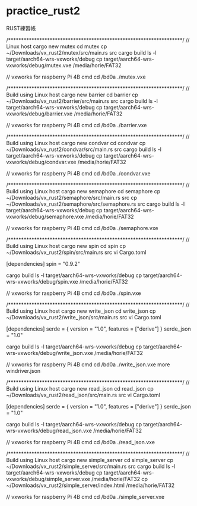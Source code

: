 # practice_rust2

RUST練習帳

/*******************************************************************/
// Linux host
cargo new mutex
cd mutex
cp ~/Downloads/vx_rust2/mutex/src/main.rs src
cargo build
ls -l target/aarch64-wrs-vxworks/debug
cp target/aarch64-wrs-vxworks/debug/mutex.vxe /media/horie/FAT32

// vxworks for raspberry Pi 4B
cmd
cd /bd0a
./mutex.vxe

/*******************************************************************/
// Build using Linux host
cargo new barrier
cd barrier
cp ~/Downloads/vx_rust2/barrier/src/main.rs src
cargo build
ls -l target/aarch64-wrs-vxworks/debug
cp target/aarch64-wrs-vxworks/debug/barrier.vxe /media/horie/FAT32

// vxworks for raspberry Pi 4B
cmd
cd /bd0a
./barrier.vxe

/*******************************************************************/
// Build using Linux host
cargo new condvar
cd condvar
cp ~/Downloads/vx_rust2/condvar/src/main.rs src
cargo build
ls -l target/aarch64-wrs-vxworks/debug
cp target/aarch64-wrs-vxworks/debug/condvar.vxe /media/horie/FAT32

// vxworks for raspberry Pi 4B
cmd
cd /bd0a
./condvar.vxe

/*******************************************************************/
// Build using Linux host
cargo new semaphore
cd semaphore
cp ~/Downloads/vx_rust2/semaphore/src/main.rs src
cp ~/Downloads/vx_rust2/semaphore/src/semaphore.rs src
cargo build
ls -l target/aarch64-wrs-vxworks/debug
cp target/aarch64-wrs-vxworks/debug/semaphore.vxe /media/horie/FAT32

// vxworks for raspberry Pi 4B
cmd
cd /bd0a
./semaphore.vxe

/*******************************************************************/
// Build using Linux host
cargo new spin
cd spin
cp ~/Downloads/vx_rust2/spin/src/main.rs src
vi Cargo.toml

[dependencies]
spin = "0.9.2"

cargo build
ls -l target/aarch64-wrs-vxworks/debug
cp target/aarch64-wrs-vxworks/debug/spin.vxe /media/horie/FAT32

// vxworks for raspberry Pi 4B
cmd
cd /bd0a
./spin.vxe

/*******************************************************************/
// Build using Linux host
cargo new write_json
cd write_json
cp ~/Downloads/vx_rust2/write_json/src/main.rs src
vi Cargo.toml

[dependencies]
serde = { version = "1.0", features = ["derive"] }
serde_json = "1.0"

cargo build
ls -l target/aarch64-wrs-vxworks/debug
cp target/aarch64-wrs-vxworks/debug/write_json.vxe /media/horie/FAT32

// vxworks for raspberry Pi 4B
cmd
cd /bd0a
./write_json.vxe
more windriver.json

/*******************************************************************/
// Build using Linux host
cargo new read_json
cd read_json
cp ~/Downloads/vx_rust2/read_json/src/main.rs src
vi Cargo.toml

[dependencies]
serde = { version = "1.0", features = ["derive"] }
serde_json = "1.0"

cargo build
ls -l target/aarch64-wrs-vxworks/debug
cp target/aarch64-wrs-vxworks/debug/read_json.vxe /media/horie/FAT32


// vxworks for raspberry Pi 4B
cmd
cd /bd0a
./read_json.vxe


/*******************************************************************/
// Build using Linux host
cargo new simple_server
cd  simple_server
cp ~/Downloads/vx_rust2/simple_server/src/main.rs src
cargo build
ls -l target/aarch64-wrs-vxworks/debug
cp target/aarch64-wrs-vxworks/debug/simple_server.vxe /media/horie/FAT32
cp ~/Downloads/vx_rust2/simple_server/index.html /media/horie/FAT32

// vxworks for raspberry Pi 4B
cmd
cd /bd0a
./simple_server.vxe
